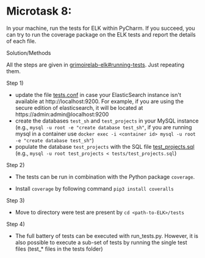 # Microtask 8:
In your machine, run the tests for ELK within PyCharm. If you succeed, you can try to run the coverage package on the ELK tests and report the details of each file.

Solution/Methods

All the steps are given in [grimoirelab-elk#running-tests](https://github.com/chaoss/grimoirelab-elk#running-tests). Just repeating them.

Step 1)

- update the file [tests.conf](https://github.com/chaoss/grimoirelab-elk/blob/master/tests/tests.conf) in case your ElasticSearch instance isn't available at http://localhost:9200. For example, if you are using the secure edition of elasticsearch, it will be located at https://admin:admin@localhost:9200
- create the databases `test_sh` and `test_projects` in your MySQL instance (e.g., `mysql -u root -e "create database test_sh"`, if you are running mysql in a container use `docker exec -i <container id> mysql -u root -e "create database test_sh"`)
- populate the database `test_projects` with the SQL file [test_projects.sql](https://github.com/chaoss/grimoirelab-elk/blob/master/tests/test_projects.sql) (e.g., `mysql -u root test_projects < tests/test_projects.sql`)

Step 2)

- The tests can be run in combination with the Python package ```coverage```. 

- Install ```coverage``` by following command ```pip3 install coveralls```

Step 3) 

- Move to directory were test are present by ```cd <path-to-ELK>/tests```

Step 4) 
- The full battery of tests can be executed with run_tests.py. However, it is also possible to execute a sub-set of tests by running the single test files (test_* files in the tests folder)

